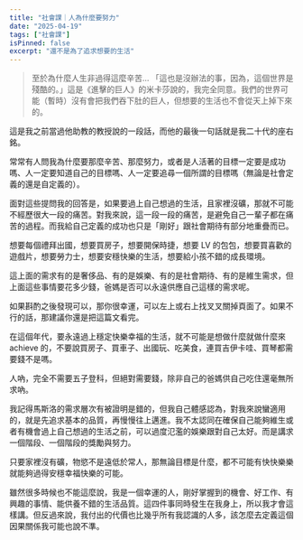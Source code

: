 ```yaml
---
title: "社會課｜人為什麼要努力"
date: "2025-04-19"
tags: ["社會課"]
isPinned: false
excerpt: "還不是為了追求想要的生活"
---
```


> 至於為什麼人生非過得這麼辛苦…
>「這也是沒辦法的事，因為，這個世界是殘酷的。」這是《進擊的巨人》的米卡莎說的，我完全同意。我們的世界可能（暫時）沒有會把我們吞下肚的巨人，但想要的生活也不會從天上掉下來的。

這是我之前當過他助教的教授說的一段話，而他的最後一句話就是我二十代的座右銘。

常常有人問我為什麼要那麼辛苦、那麼努力，或者是人活著的目標一定要是成功嗎、人一定要知道自己的目標嗎、人一定要追尋一個所謂的目標嗎（無論是社會定義的還是自定義的）。

面對這些提問我的回答是，如果要過上自己想過的生活，且家裡沒礦，那就不可能不經歷很大一段的痛苦。對我來說，這一段一段的痛苦，是避免自己一輩子都在痛苦的過程。而我給自己定義的成功也只是「剛好」跟社會期待有部分地重疊而已。

想要每個禮拜出國，想要買房子，想要開保時捷，想要 LV 的包包，想要買喜歡的遊戲片，想要勞力士，想要安穩快樂的生活，想要給小孩不錯的成長環境。

這上面的需求有的是奢侈品、有的是娛樂、有的是社會期待、有的是維生需求，但上面這些事情要花多少錢，爸媽是否可以永遠供應自己這樣的需求呢。

如果斟酌之後發現可以，那你很幸運，可以左上或右上找叉叉關掉頁面了。如果不行的話，那建議你還是把這篇文看完。

在這個年代，要永遠過上穩定快樂幸福的生活，就不可能是想做什麼就做什麼來 achieve 的，不要說買房子、買車子、出國玩、吃美食，連買吉伊卡哇、買琴都需要錢不是嗎。

人吶，完全不需要五子登科，但絕對需要錢，除非自己的爸媽供自己吃住還毫無所求吶。

我記得馬斯洛的需求層次有被證明是錯的，但我自己體感認為，對我來說蠻適用的，就是先追求基本的品質，再慢慢往上邁進。我不太認同在確保自己能夠維生或者有機會過上自己想過的生活之前，可以過度氾濫的娛樂跟對自己太好。而是講求一個階段、一個階段的獎勵與努力。

只要家裡沒有礦，物慾不是遠低於常人，那無論目標是什麼，都不可能有快快樂樂就能夠過得安穩幸福快樂的可能。

雖然很多時候也不能這麼說，我是一個幸運的人，剛好掌握到的機會、好工作、有興趣的事情、能供養不錯的生活品質。這四件事同時發生在我身上，所以我才會這樣講。但反過來說，我付出的代價也比幾乎所有我認識的人多，該怎麼去定義這個因果關係我可能也說不準。

